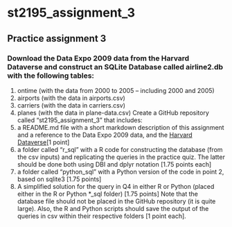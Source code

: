 # st2195_assignment_3

## Practice assignment 3

### Download the Data Expo 2009 data from the Harvard Dataverse and construct an SQLite Database called airline2.db with the following tables:
1. ontime (with the data from 2000 to 2005 – including 2000 and 2005)
2. airports (with the data in airports.csv)
3. carriers (with the data in carriers.csv)
4. planes (with the data in plane-data.csv)
Create a GitHub repository called “st2195_assignment_3” that includes:
1. a README.md file with a short markdown description of this assignment and a
reference to the Data Expo 2009 data, and the [Harvard Dataverse](https://dataverse.harvard.edu/dataset.xhtml?persistentId=doi:10.7910/DVN/HG7NV7)[1 point]
2. a folder called “r_sql” with a R code for constructing the database (from the csv inputs) and replicating the queries in the practice quiz. The latter should be done both using DBI and dplyr notation [1.75 points each]
3. a folder called “python_sql” with a Python version of the code in point 2, based on sqlite3 [1.75 points]
4. A simplified solution for the query in Q4 in either R or Python (placed either in the R or Python *_sql folder) [1.75 points]
Note that the database file should not be placed in the GitHub repository (it is quite large). Also, the R and Python scripts should save the output of the queries in csv within their respective folders [1 point each].
